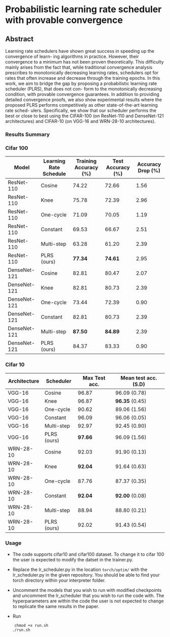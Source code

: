# Probabilistic learning rate scheduler with provable convergence

## Abstract

Learning rate schedulers have shown great success in speeding up the convergence of learn-
ing algorithms in practice. However, their convergence to a minimum has not been proven
theoretically. This difficulty mainly arises from the fact that, while traditional convergence
analysis prescribes to monotonically decreasing learning rates, schedulers opt for rates that
often increase and decrease through the training epochs. In this work, we aim to bridge
the gap by proposing a probabilistic learning rate scheduler (PLRS), that does not con-
form to the monotonically decreasing condition, with provable convergence guarantees. In
addition to providing detailed convergence proofs, we also show experimental results where
the proposed PLRS performs competitively as other state-of-the-art learning rate sched-
ulers. Specifically, we show that our scheduler performs the best or close to best using the
CIFAR-100 (on ResNet-110 and DenseNet-121 architectures) and CIFAR-10 (on VGG-16
and WRN-28-10 architectures).


### Results Summary

### Cifar 100

| Model       | Learning Rate Schedule | Training Accuracy (%) | Test Accuracy (%) | Accuracy Drop (%) |
|-------------|-------------------------|-----------------------|-------------------|-------------------|
| ResNet-110  | Cosine                  | 74.22                 | 72.66             | 1.56              |
| ResNet-110  | Knee                    | 75.78                 | 72.39             | 2.96              |
| ResNet-110  | One-cycle               | 71.09                 | 70.05             | 1.19              |
| ResNet-110  | Constant                | 69.53                 | 66.67             | 2.51              |
| ResNet-110  | Multi-step              | 63.28                 | 61.20             | 2.39              |
| ResNet-110  | PLRS (ours)             | **77.34**             | **74.61**         | 2.95              |
| DenseNet-121| Cosine                  | 82.81                 | 80.47             | 2.07              |
| DenseNet-121| Knee                    | 82.81                 | 80.73             | 2.39              |
| DenseNet-121| One-cycle               | 73.44                 | 72.39             | 0.90              |
| DenseNet-121| Constant                | 82.81                 | 80.73             | 2.39              |
| DenseNet-121| Multi-step              | **87.50**             | **84.89**         | 2.39              |
| DenseNet-121| PLRS (ours)             | 84.37                 | 83.33             | 0.90              |

### Cifar 10

| **Architecture** | **Scheduler** | **Max Test acc.** | **Mean test acc. (S.D)** |
|------------------|---------------|-------------------|-------------------------|
| VGG-16           | Cosine        | 96.87             | 96.09 (0.78)            |
| VGG-16           | Knee          | 96.87             | **96.35** (0.45)        |
| VGG-16           | One-cycle     | 90.62             | 89.06 (1.56)            |
| VGG-16           | Constant      | 96.09             | 96.06 (0.05)            |
| VGG-16           | Multi-step    | 92.97             | 92.45 (0.90)            |
| VGG-16           | PLRS (ours)   | **97.66**         | 96.09 (1.56)            |
| WRN-28-10        | Cosine        | 92.03             | 91.90 (0.13)            |
| WRN-28-10        | Knee          | **92.04**         | 91.64 (0.63)            |
| WRN-28-10        | One-cycle     | 87.76             | 87.37 (0.35)            |
| WRN-28-10        | Constant      | **92.04**         | **92.00** (0.08)        |
| WRN-28-10        | Multi-step    | 88.94             | 88.80 (0.21)            |
| WRN-28-10        | PLRS (ours)   | 92.02             | 91.43 (0.54)            |

### Usage

* The code supports cifar10 and cifar100 dataset. To change it to cifar 100 the user is expected to modify the datset in the trainer.py.

* Replace the lr_scheduler.py in the location
```torch/optim/``` with the lr_scheduler.py in the given repository. You should be able to find your torch directory within your interpreter folder.

* Uncomment the models that you wish to run with modified checkpoints and uncomment the lr_scheduler that you wish to run the code with. The hyperparameters are within the code the user is not expected to change to replicate the same results in the paper.

* Run

```
    chmod +x run.sh
   ./run.sh
```


